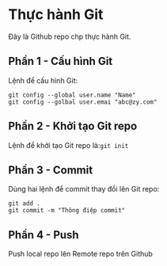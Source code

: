 # Thực hành Git
Đây là Github repo chp thực hành Git.
## Phần 1 - Cấu hình Git
Lệnh để cấu hình Git:

```
git config --global user.name "Name"
git config --golbal user.emai "abc@zy.com"
```

## Phần 2 - Khởi tạo Git repo

Lệnh để khởi tạo Git repo là:`git init`

## Phần 3 - Commit

Dùng hai lệnh để commit thay đổi lên Git repo:

```
git add .
git commit -m "Thông điệp commit"
``` 

## Phần 4 - Push
Push local repo lên Remote repo trên Github
